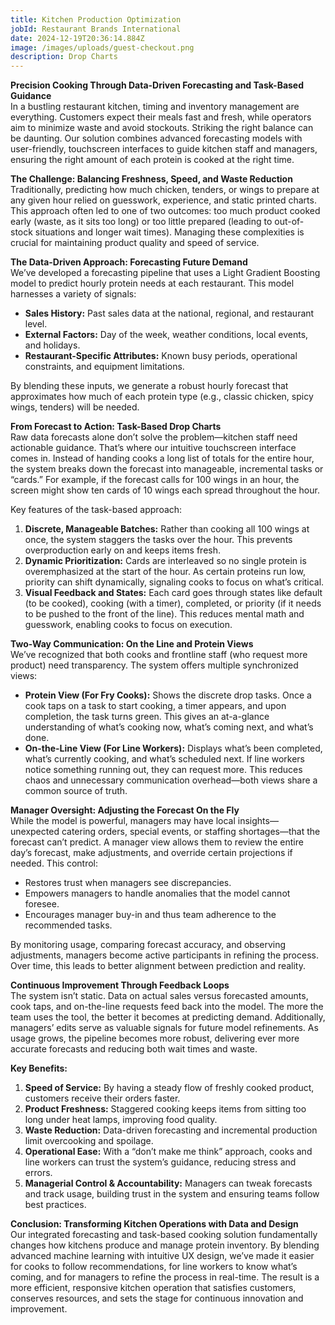```yaml
---
title: Kitchen Production Optimization
jobId: Restaurant Brands International
date: 2024-12-19T20:36:14.884Z
image: /images/uploads/guest-checkout.png
description: Drop Charts
---
```

**Precision Cooking Through Data-Driven Forecasting and Task-Based Guidance**\
In a bustling restaurant kitchen, timing and inventory management are everything. Customers expect their meals fast and fresh, while operators aim to minimize waste and avoid stockouts. Striking the right balance can be daunting. Our solution combines advanced forecasting models with user-friendly, touchscreen interfaces to guide kitchen staff and managers, ensuring the right amount of each protein is cooked at the right time.

**The Challenge: Balancing Freshness, Speed, and Waste Reduction**\
Traditionally, predicting how much chicken, tenders, or wings to prepare at any given hour relied on guesswork, experience, and static printed charts. This approach often led to one of two outcomes: too much product cooked early (waste, as it sits too long) or too little prepared (leading to out-of-stock situations and longer wait times). Managing these complexities is crucial for maintaining product quality and speed of service.

**The Data-Driven Approach: Forecasting Future Demand**\
We’ve developed a forecasting pipeline that uses a Light Gradient Boosting model to predict hourly protein needs at each restaurant. This model harnesses a variety of signals:

* **Sales History:** Past sales data at the national, regional, and restaurant level.
* **External Factors:** Day of the week, weather conditions, local events, and holidays.
* **Restaurant-Specific Attributes:** Known busy periods, operational constraints, and equipment limitations.

By blending these inputs, we generate a robust hourly forecast that approximates how much of each protein type (e.g., classic chicken, spicy wings, tenders) will be needed.

**From Forecast to Action: Task-Based Drop Charts**\
Raw data forecasts alone don’t solve the problem—kitchen staff need actionable guidance. That’s where our intuitive touchscreen interface comes in. Instead of handing cooks a long list of totals for the entire hour, the system breaks down the forecast into manageable, incremental tasks or “cards.” For example, if the forecast calls for 100 wings in an hour, the screen might show ten cards of 10 wings each spread throughout the hour.

Key features of the task-based approach:

1. **Discrete, Manageable Batches:** Rather than cooking all 100 wings at once, the system staggers the tasks over the hour. This prevents overproduction early on and keeps items fresh.
2. **Dynamic Prioritization:** Cards are interleaved so no single protein is overemphasized at the start of the hour. As certain proteins run low, priority can shift dynamically, signaling cooks to focus on what’s critical.
3. **Visual Feedback and States:** Each card goes through states like default (to be cooked), cooking (with a timer), completed, or priority (if it needs to be pushed to the front of the line). This reduces mental math and guesswork, enabling cooks to focus on execution.

**Two-Way Communication: On the Line and Protein Views**\
We’ve recognized that both cooks and frontline staff (who request more product) need transparency. The system offers multiple synchronized views:

* **Protein View (For Fry Cooks):** Shows the discrete drop tasks. Once a cook taps on a task to start cooking, a timer appears, and upon completion, the task turns green. This gives an at-a-glance understanding of what’s cooking now, what’s coming next, and what’s done.
* **On-the-Line View (For Line Workers):** Displays what’s been completed, what’s currently cooking, and what’s scheduled next. If line workers notice something running out, they can request more. This reduces chaos and unnecessary communication overhead—both views share a common source of truth.

**Manager Oversight: Adjusting the Forecast On the Fly**\
While the model is powerful, managers may have local insights—unexpected catering orders, special events, or staffing shortages—that the forecast can’t predict. A manager view allows them to review the entire day’s forecast, make adjustments, and override certain projections if needed. This control:

* Restores trust when managers see discrepancies.
* Empowers managers to handle anomalies that the model cannot foresee.
* Encourages manager buy-in and thus team adherence to the recommended tasks.

By monitoring usage, comparing forecast accuracy, and observing adjustments, managers become active participants in refining the process. Over time, this leads to better alignment between prediction and reality.

**Continuous Improvement Through Feedback Loops**\
The system isn’t static. Data on actual sales versus forecasted amounts, cook taps, and on-the-line requests feed back into the model. The more the team uses the tool, the better it becomes at predicting demand. Additionally, managers’ edits serve as valuable signals for future model refinements. As usage grows, the pipeline becomes more robust, delivering ever more accurate forecasts and reducing both wait times and waste.

**Key Benefits:**

1. **Speed of Service:** By having a steady flow of freshly cooked product, customers receive their orders faster.
2. **Product Freshness:** Staggered cooking keeps items from sitting too long under heat lamps, improving food quality.
3. **Waste Reduction:** Data-driven forecasting and incremental production limit overcooking and spoilage.
4. **Operational Ease:** With a “don’t make me think” approach, cooks and line workers can trust the system’s guidance, reducing stress and errors.
5. **Managerial Control & Accountability:** Managers can tweak forecasts and track usage, building trust in the system and ensuring teams follow best practices.

**Conclusion: Transforming Kitchen Operations with Data and Design**\
Our integrated forecasting and task-based cooking solution fundamentally changes how kitchens produce and manage protein inventory. By blending advanced machine learning with intuitive UX design, we’ve made it easier for cooks to follow recommendations, for line workers to know what’s coming, and for managers to refine the process in real-time. The result is a more efficient, responsive kitchen operation that satisfies customers, conserves resources, and sets the stage for continuous innovation and improvement.